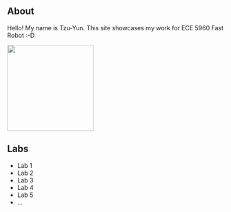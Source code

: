 ## About
Hello! My name is Tzu-Yun. This site showcases my work for ECE 5960 Fast Robot :-D

<img src="/ECE5960/assets/me.jpg" width="200">

## Labs

- Lab 1
- Lab 2
- Lab 3
- Lab 4
- Lab 5
- ...
